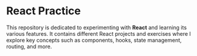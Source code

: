# React Practice

This repository is dedicated to experimenting with **React** and learning its various features. It contains different React projects and exercises where I explore key concepts such as components, hooks, state management, routing, and more.
